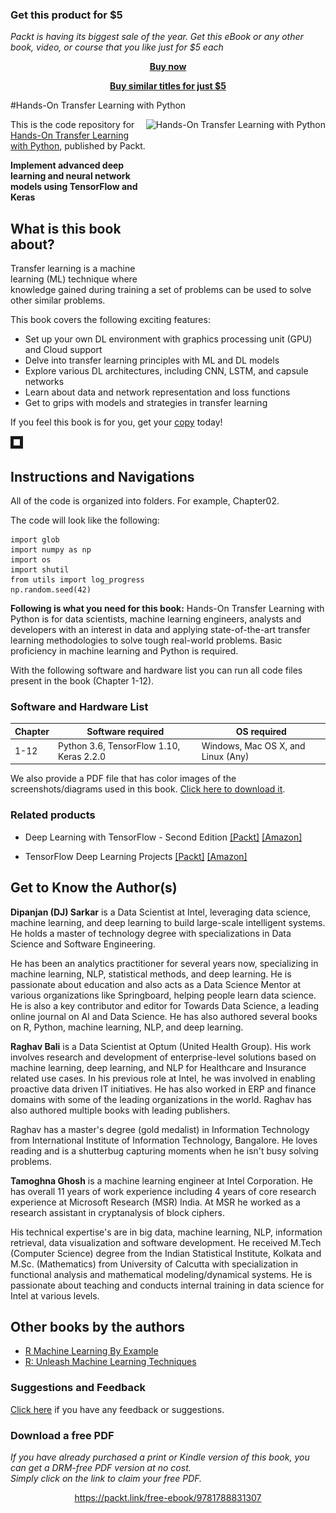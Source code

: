 
### Get this product for $5

<i>Packt is having its biggest sale of the year. Get this eBook or any other book, video, or course that you like just for $5 each</i>


<b><p align='center'>[Buy now](https://packt.link/9781788831307)</p></b>


<b><p align='center'>[Buy similar titles for just $5](https://subscription.packtpub.com/search)</p></b>


#Hands-On Transfer Learning with Python


<a href="https://www.packtpub.com/big-data-and-business-intelligence/hands-transfer-learning-python#utm_source=github&utm_medium=repository&utm_campaign=9781788831307"><img src="https://www.packtpub.com/sites/default/files/B09755_cover.png" alt="Hands-On Transfer Learning with Python" height="256px" align="right"></a>

This is the code repository for [Hands-On Transfer Learning with Python](https://www.packtpub.com/big-data-and-business-intelligence/hands-transfer-learning-python#utm_source=github&utm_medium=repository&utm_campaign=9781788831307), published by Packt.

**Implement advanced deep learning and neural network models using TensorFlow and Keras**

## What is this book about?
Transfer learning is a machine learning (ML) technique where knowledge gained during training a set of problems can be used to solve other similar problems.

This book covers the following exciting features: 
* Set up your own DL environment with graphics processing unit (GPU) and Cloud support
* Delve into transfer learning principles with ML and DL models
* Explore various DL architectures, including CNN, LSTM, and capsule networks
* Learn about data and network representation and loss functions
* Get to grips with models and strategies in transfer learning

If you feel this book is for you, get your [copy](https://www.amazon.com/dp/1788831306) today!

<a href="https://www.packtpub.com/?utm_source=github&utm_medium=banner&utm_campaign=GitHubBanner"><img src="https://raw.githubusercontent.com/PacktPublishing/GitHub/master/GitHub.png" 
alt="https://www.packtpub.com/" border="5" /></a>


## Instructions and Navigations
All of the code is organized into folders. For example, Chapter02.

The code will look like the following:
```
import glob
import numpy as np
import os
import shutil
from utils import log_progress
np.random.seed(42)
```

**Following is what you need for this book:**
Hands-On Transfer Learning with Python is for data scientists, machine learning engineers, analysts and developers with an interest in data and applying state-of-the-art transfer learning methodologies to solve tough real-world problems. Basic proficiency in machine learning and Python is required.

With the following software and hardware list you can run all code files present in the book (Chapter 1-12).

### Software and Hardware List

| Chapter     | Software required                          | OS required                        |
| ------------| ------------------------------------------ | -----------------------------------|
| 1-12        | Python 3.6, TensorFlow 1.10, Keras 2.2.0   | Windows, Mac OS X, and Linux (Any) |
              



We also provide a PDF file that has color images of the screenshots/diagrams used in this book. [Click here to download it](https://www.packtpub.com/sites/default/files/downloads/HandsOnTransferLearningwithPython_ColorImages.pdf).


### Related products <Other books you may enjoy>
* Deep Learning with TensorFlow - Second Edition [[Packt]](https://www.packtpub.com/big-data-and-business-intelligence/deep-learning-tensorflow-second-edition#utm_source=github&utm_medium=repository&utm_campaign=9781788831109) [[Amazon]](https://www.amazon.com/dp/1788831101)

* TensorFlow Deep Learning Projects [[Packt]](https://www.packtpub.com/big-data-and-business-intelligence/tensorflow-deep-learning-projects) [[Amazon]](https://www.amazon.com/dp/1788398068)

## Get to Know the Author(s)
**Dipanjan (DJ) Sarkar**
is a Data Scientist at Intel, leveraging data science, machine learning, and deep learning to build large-scale intelligent systems. He holds a master of technology degree with specializations in Data Science and Software Engineering. 

He has been an analytics practitioner for several years now, specializing in machine learning, NLP, statistical methods, and deep learning. He is passionate about education and also acts as a Data Science Mentor at various organizations like Springboard, helping
people learn data science. He is also a key contributor and editor for Towards Data Science, a leading online journal on AI and Data Science. He has also authored several books on R, Python, machine learning, NLP, and deep learning.

**Raghav Bali**
is a Data Scientist at Optum (United Health Group). His work involves research and development of enterprise-level solutions based on machine learning, deep learning, and NLP for Healthcare and Insurance related use cases. In his previous role at Intel, he was involved in enabling proactive data driven IT initiatives. He has also worked in ERP and finance domains with some of the leading organizations in the world. Raghav has also authored multiple books with leading publishers.

Raghav has a master's degree (gold medalist) in Information Technology from International Institute of Information Technology, Bangalore. He loves reading and is a shutterbug capturing moments when he isn't busy solving problems.

**Tamoghna Ghosh**
is a machine learning engineer at Intel Corporation. He has overall 11 years of work experience including 4 years of core research experience at Microsoft Research (MSR) India. At MSR he worked as a research assistant in cryptanalysis of block
ciphers.

His technical expertise's are in big data, machine learning, NLP, information retrieval, data visualization and software development. He received M.Tech (Computer Science) degree from the Indian Statistical Institute, Kolkata and M.Sc. (Mathematics) from University of Calcutta with specialization in functional analysis and mathematical modeling/dynamical systems. He is passionate about teaching and conducts internal training in data science for Intel at various levels.


## Other books by the authors
* [R Machine Learning By Example](https://www.packtpub.com/big-data-and-business-intelligence/r-machine-learning-example?utm_source=github&utm_medium=repository&utm_campaign=9781784390846)
* [R: Unleash Machine Learning Techniques](https://www.packtpub.com/big-data-and-business-intelligence/r-unleash-machine-learning-techniques?utm_source=github&utm_medium=repository&utm_campaign=9781787127340)

### Suggestions and Feedback
[Click here](https://docs.google.com/forms/d/e/1FAIpQLSdy7dATC6QmEL81FIUuymZ0Wy9vH1jHkvpY57OiMeKGqib_Ow/viewform) if you have any feedback or suggestions.

### Download a free PDF

 <i>If you have already purchased a print or Kindle version of this book, you can get a DRM-free PDF version at no cost.<br>Simply click on the link to claim your free PDF.</i>
<p align="center"> <a href="https://packt.link/free-ebook/9781788831307">https://packt.link/free-ebook/9781788831307 </a> </p>